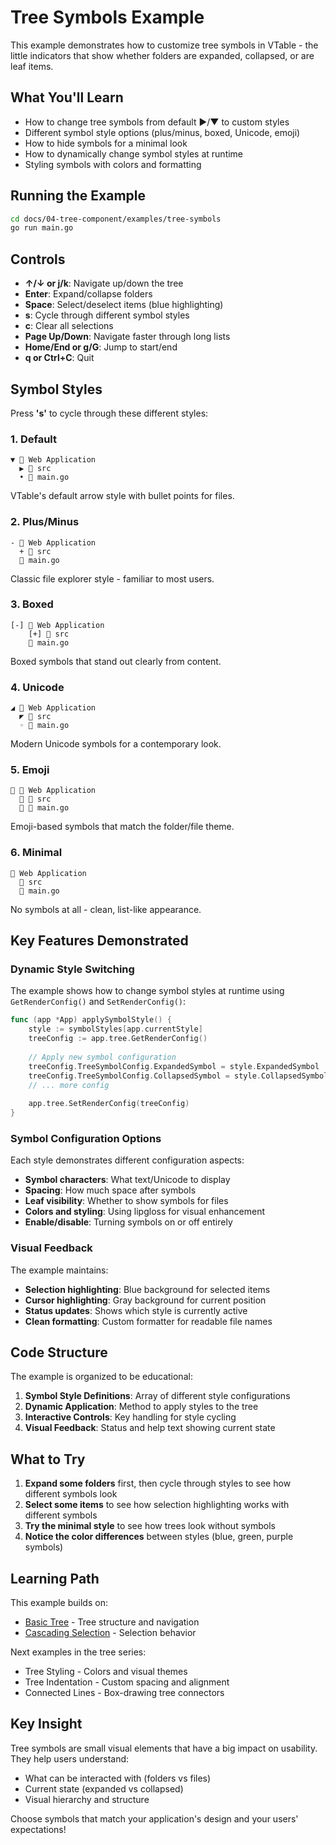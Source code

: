 # Tree Symbols Example

This example demonstrates how to customize tree symbols in VTable - the little indicators that show whether folders are expanded, collapsed, or are leaf items.

## What You'll Learn

- How to change tree symbols from default ▶/▼ to custom styles
- Different symbol style options (plus/minus, boxed, Unicode, emoji)
- How to hide symbols for a minimal look
- How to dynamically change symbol styles at runtime
- Styling symbols with colors and formatting

## Running the Example

```bash
cd docs/04-tree-component/examples/tree-symbols
go run main.go
```

## Controls

- **↑/↓ or j/k**: Navigate up/down the tree
- **Enter**: Expand/collapse folders
- **Space**: Select/deselect items (blue highlighting)
- **s**: Cycle through different symbol styles
- **c**: Clear all selections
- **Page Up/Down**: Navigate faster through long lists
- **Home/End or g/G**: Jump to start/end
- **q or Ctrl+C**: Quit

## Symbol Styles

Press **'s'** to cycle through these different styles:

### 1. Default
```
▼ 📁 Web Application
  ▶ 📁 src
  • 📄 main.go
```
VTable's default arrow style with bullet points for files.

### 2. Plus/Minus
```
- 📁 Web Application
  + 📁 src
  📄 main.go
```
Classic file explorer style - familiar to most users.

### 3. Boxed
```
[-] 📁 Web Application
    [+] 📁 src
    📄 main.go
```
Boxed symbols that stand out clearly from content.

### 4. Unicode
```
◢ 📁 Web Application
  ◤ 📁 src
  ◦ 📄 main.go
```
Modern Unicode symbols for a contemporary look.

### 5. Emoji
```
📂 📁 Web Application
  📁 📁 src
  📄 📄 main.go
```
Emoji-based symbols that match the folder/file theme.

### 6. Minimal
```
📁 Web Application
  📁 src
  📄 main.go
```
No symbols at all - clean, list-like appearance.

## Key Features Demonstrated

### Dynamic Style Switching
The example shows how to change symbol styles at runtime using `GetRenderConfig()` and `SetRenderConfig()`:

```go
func (app *App) applySymbolStyle() {
    style := symbolStyles[app.currentStyle]
    treeConfig := app.tree.GetRenderConfig()
    
    // Apply new symbol configuration
    treeConfig.TreeSymbolConfig.ExpandedSymbol = style.ExpandedSymbol
    treeConfig.TreeSymbolConfig.CollapsedSymbol = style.CollapsedSymbol
    // ... more config
    
    app.tree.SetRenderConfig(treeConfig)
}
```

### Symbol Configuration Options
Each style demonstrates different configuration aspects:

- **Symbol characters**: What text/Unicode to display
- **Spacing**: How much space after symbols
- **Leaf visibility**: Whether to show symbols for files
- **Colors and styling**: Using lipgloss for visual enhancement
- **Enable/disable**: Turning symbols on or off entirely

### Visual Feedback
The example maintains:
- **Selection highlighting**: Blue background for selected items
- **Cursor highlighting**: Gray background for current position
- **Status updates**: Shows which style is currently active
- **Clean formatting**: Custom formatter for readable file names

## Code Structure

The example is organized to be educational:

1. **Symbol Style Definitions**: Array of different style configurations
2. **Dynamic Application**: Method to apply styles to the tree
3. **Interactive Controls**: Key handling for style cycling
4. **Visual Feedback**: Status and help text showing current state

## What to Try

1. **Expand some folders** first, then cycle through styles to see how different symbols look
2. **Select some items** to see how selection highlighting works with different symbols
3. **Try the minimal style** to see how trees look without symbols
4. **Notice the color differences** between styles (blue, green, purple symbols)

## Learning Path

This example builds on:
- [Basic Tree](../basic-tree/) - Tree structure and navigation
- [Cascading Selection](../cascading-selection/) - Selection behavior

Next examples in the tree series:
- Tree Styling - Colors and visual themes
- Tree Indentation - Custom spacing and alignment
- Connected Lines - Box-drawing tree connectors

## Key Insight

Tree symbols are small visual elements that have a big impact on usability. They help users understand:
- What can be interacted with (folders vs files)
- Current state (expanded vs collapsed)
- Visual hierarchy and structure

Choose symbols that match your application's design and your users' expectations! 
